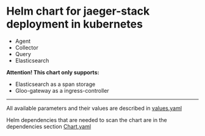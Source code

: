 # Helm chart for jaeger-stack deployment in kubernetes
- Agent
- Collector
- Query
- Elasticsearch

**Attention! This chart only supports:**
- Elasticsearch as a span storage
- Gloo-gateway as a ingress-controller
____________________________________________________________________________________________________________
All available parameters and their values are described in [values.yaml](values.yaml)

Helm dependencies that are needed to scan the chart are in the dependencies section [Chart.yaml](Chart.yaml)